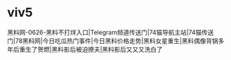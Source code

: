 # viv5
黑料网-0626-黑料不打烊入口|Telegram频道传送门|74猫导航主站|74猫传送门|78黑料网|今日吃瓜热门事件|今日黑料价格走势|黑料女星重生|黑料偶像背锅多年后重生了贺燃|黑料影后被迫撩夫|黑料影后又又又洗白了
